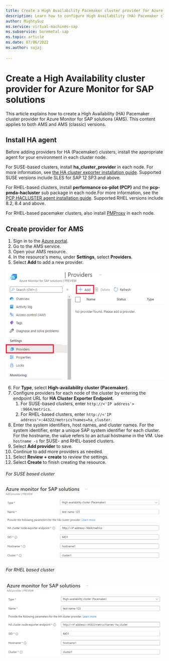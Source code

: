 ```yaml
---
title: Create a High Availability Pacemaker cluster provider for Azure Monitor for SAP solutions(preview)
description: Learn how to configure High Availability (HA) Pacemaker cluster providers for Azure Monitor for SAP solutions (AMS).
author: MightySuz
ms.service: virtual-machines-sap
ms.subservice: baremetal-sap
ms.topic: article
ms.date: 07/06/2022
ms.author: sujaj

---
```



# Create a High Availability cluster provider for Azure Monitor for SAP solutions

This article explains how to create a High Availability (HA) Pacemaker cluster provider for Azure Monitor for SAP solutions (AMS). This content applies to both AMS and AMS (classic) versions.

## Install HA agent

Before adding providers for HA (Pacemaker) clusters, install the appropriate agent for your environment in each cluster node.

For SUSE-based clusters, install **ha_cluster_provider** in each node. For more information, see [the HA cluster exporter installation guide](https://github.com/ClusterLabs/ha_cluster_exporter#installation). Supported SUSE versions include SLES for SAP 12 SP3 and above.

For RHEL-based clusters, install **performance co-pilot (PCP)** and the **pcp-pmda-hacluster** sub package in each node.For more information, see the [PCP HACLUSTER agent installation guide](https://access.redhat.com/articles/6139852). Supported RHEL versions include 8.2, 8.4 and above.

For RHEL-based pacemaker clusters, also install [PMProxy](https://access.redhat.com/articles/6139852) in each node.


## Create provider for AMS

1. Sign in to the [Azure portal](https://portal.azure.com).
1. Go to the AMS service. 
1. Open your AMS resource.
1. In the resource's menu, under **Settings**, select **Providers**.
1. Select **Add** to add a new provider.




![diagram shows how to add a new provider](./media/azure-monitor-sap/azure-monitor-providers-ha-cluster-start.png)  


6. For **Type**, select **High-availability cluster (Pacemaker)**.
1. Configure providers for each node of the cluster by entering the endpoint URL for **HA Cluster Exporter Endpoint**. 
    1. For SUSE-based clusters, enter `http://<'IP address'> :9664/metrics`. 
    1. For RHEL-based clusters, enter `http://<'IP address'>:44322/metrics?names=ha_cluster`.
1. Enter the system identifiers, host names, and cluster names. For the system identifier, enter a unique SAP system identifier for each cluster. For the hostname, the value refers to an actual hostname in the VM. Use `hostname -s` for SUSE- and RHEL-based clusters.
1. Select **Add provider** to save.
1. Continue to add more providers as needed.
1. Select **Review + create** to review the settings.
1. Select **Create** to finish creating the resource.

###### For SUSE based cluster


![diagram that shows required fields to setup azure monitor for sap ha suse cluster](./media/azure-monitor-sap/azure-monitor-providers-ha-cluster-suse.png)  

###### For RHEL based cluster

![diagram that shows required fields to setup azure monitor for sap ha rhel cluster](./media/azure-monitor-sap/azure-monitor-providers-ha-cluster-rhel.png)  






